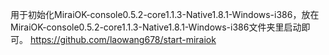 用于初始化MiraiOK-console0.5.2-core1.1.3-Native1.8.1-Windows-i386，放在MiraiOK-console0.5.2-core1.1.3-Native1.8.1-Windows-i386文件夹里启动即可。
https://github.com/laowang678/start-miraiok
